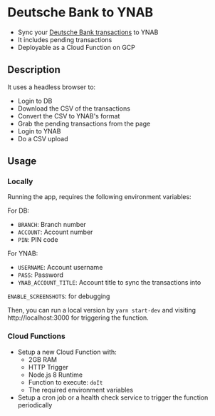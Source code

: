 # Deutsche Bank to YNAB

- Sync your [Deutsche Bank transactions](https://meine.deutsche-bank.de/trxm/db) to YNAB
- It includes pending transactions
- Deployable as a Cloud Function on GCP

## Description

It uses a headless browser to:

- Login to DB
- Download the CSV of the transactions
- Convert the CSV to YNAB's format
- Grab the pending transactions from the page
- Login to YNAB
- Do a CSV upload

## Usage

### Locally

Running the app, requires the following environment variables:

For DB:
- `BRANCH`: Branch number
- `ACCOUNT`: Account number
- `PIN`: PIN code

For YNAB:
- `USERNAME`: Account username
- `PASS`: Password
- `YNAB_ACCOUNT_TITLE`: Account title to sync the transactions into

`ENABLE_SCREENSHOTS`: for debugging

Then, you can run a local version by `yarn start-dev` and visiting http://localhost:3000 for triggering the function.

### Cloud Functions
- Setup a new Cloud Function with:
  - 2GB RAM
  - HTTP Trigger
  - Node.js 8 Runtime
  - Function to execute: `doIt`
  - The required environment variables
- Setup a cron job or a health check service to trigger the function periodically

